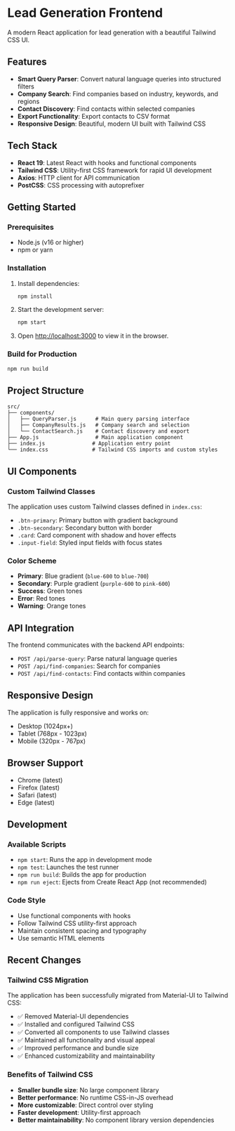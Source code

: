 # Lead Generation Frontend

A modern React application for lead generation with a beautiful Tailwind CSS UI.

## Features

- **Smart Query Parser**: Convert natural language queries into structured filters
- **Company Search**: Find companies based on industry, keywords, and regions
- **Contact Discovery**: Find contacts within selected companies
- **Export Functionality**: Export contacts to CSV format
- **Responsive Design**: Beautiful, modern UI built with Tailwind CSS

## Tech Stack

- **React 19**: Latest React with hooks and functional components
- **Tailwind CSS**: Utility-first CSS framework for rapid UI development
- **Axios**: HTTP client for API communication
- **PostCSS**: CSS processing with autoprefixer

## Getting Started

### Prerequisites

- Node.js (v16 or higher)
- npm or yarn

### Installation

1. Install dependencies:
   ```bash
   npm install
   ```

2. Start the development server:
   ```bash
   npm start
   ```

3. Open [http://localhost:3000](http://localhost:3000) to view it in the browser.

### Build for Production

```bash
npm run build
```

## Project Structure

```
src/
├── components/
│   ├── QueryParser.js      # Main query parsing interface
│   ├── CompanyResults.js   # Company search and selection
│   └── ContactSearch.js    # Contact discovery and export
├── App.js                  # Main application component
├── index.js               # Application entry point
└── index.css              # Tailwind CSS imports and custom styles
```

## UI Components

### Custom Tailwind Classes

The application uses custom Tailwind classes defined in `index.css`:

- `.btn-primary`: Primary button with gradient background
- `.btn-secondary`: Secondary button with border
- `.card`: Card component with shadow and hover effects
- `.input-field`: Styled input fields with focus states

### Color Scheme

- **Primary**: Blue gradient (`blue-600` to `blue-700`)
- **Secondary**: Purple gradient (`purple-600` to `pink-600`)
- **Success**: Green tones
- **Error**: Red tones
- **Warning**: Orange tones

## API Integration

The frontend communicates with the backend API endpoints:

- `POST /api/parse-query`: Parse natural language queries
- `POST /api/find-companies`: Search for companies
- `POST /api/find-contacts`: Find contacts within companies

## Responsive Design

The application is fully responsive and works on:
- Desktop (1024px+)
- Tablet (768px - 1023px)
- Mobile (320px - 767px)

## Browser Support

- Chrome (latest)
- Firefox (latest)
- Safari (latest)
- Edge (latest)

## Development

### Available Scripts

- `npm start`: Runs the app in development mode
- `npm test`: Launches the test runner
- `npm run build`: Builds the app for production
- `npm run eject`: Ejects from Create React App (not recommended)

### Code Style

- Use functional components with hooks
- Follow Tailwind CSS utility-first approach
- Maintain consistent spacing and typography
- Use semantic HTML elements

## Recent Changes

### Tailwind CSS Migration

The application has been successfully migrated from Material-UI to Tailwind CSS:

- ✅ Removed Material-UI dependencies
- ✅ Installed and configured Tailwind CSS
- ✅ Converted all components to use Tailwind classes
- ✅ Maintained all functionality and visual appeal
- ✅ Improved performance and bundle size
- ✅ Enhanced customizability and maintainability

### Benefits of Tailwind CSS

- **Smaller bundle size**: No large component library
- **Better performance**: No runtime CSS-in-JS overhead
- **More customizable**: Direct control over styling
- **Faster development**: Utility-first approach
- **Better maintainability**: No component library version dependencies
